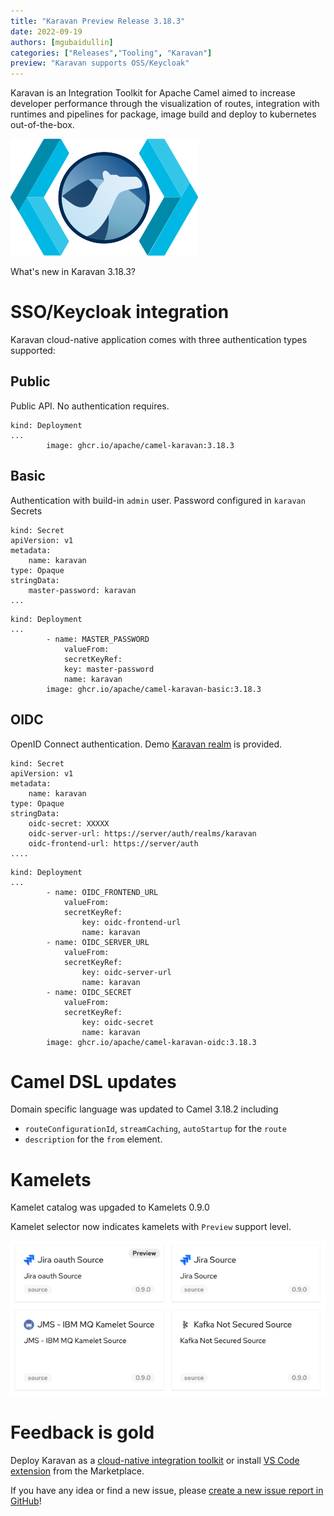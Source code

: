 ```yaml
---
title: "Karavan Preview Release 3.18.3"
date: 2022-09-19
authors: [mgubaidullin]
categories: ["Releases","Tooling", "Karavan"]
preview: "Karavan supports OSS/Keycloak"
---
```


Karavan is an Integration Toolkit for Apache Camel aimed to increase developer performance through the visualization of routes, integration with runtimes and pipelines for package, image build and deploy to kubernetes out-of-the-box.

![karavan-keycloak](karavan-keycloak.png)

What's new in Karavan 3.18.3? 

# SSO/Keycloak integration

Karavan cloud-native application comes with three authentication types supported:

## Public
Public API. No authentication requires.

```
kind: Deployment
...
        image: ghcr.io/apache/camel-karavan:3.18.3
```

## Basic
Authentication with build-in `admin` user. Password configured in `karavan` Secrets

```
kind: Secret
apiVersion: v1
metadata:
    name: karavan
type: Opaque
stringData:
    master-password: karavan
...
```

```
kind: Deployment
...
        - name: MASTER_PASSWORD
            valueFrom:
            secretKeyRef:
            key: master-password
            name: karavan
        image: ghcr.io/apache/camel-karavan-basic:3.18.3
```

## OIDC 
OpenID Connect authentication. Demo [Karavan realm](https://github.com/apache/camel-karavan/blob/main/karavan-cloud/karavan-realm.json) is provided.

```
kind: Secret
apiVersion: v1
metadata:
    name: karavan
type: Opaque
stringData:
    oidc-secret: XXXXX
    oidc-server-url: https://server/auth/realms/karavan
    oidc-frontend-url: https://server/auth
....
```

```
kind: Deployment
...
        - name: OIDC_FRONTEND_URL
            valueFrom:
            secretKeyRef:
                key: oidc-frontend-url
                name: karavan
        - name: OIDC_SERVER_URL
            valueFrom:
            secretKeyRef:
                key: oidc-server-url
                name: karavan
        - name: OIDC_SECRET
            valueFrom:
            secretKeyRef:
                key: oidc-secret
                name: karavan
        image: ghcr.io/apache/camel-karavan-oidc:3.18.3
```

# Camel DSL updates

Domain specific language was updated to Camel 3.18.2 including 

* `routeConfigurationId`, `streamCaching`, `autoStartup` for the `route` 
* `description` for the `from` element.


# Kamelets
    
Kamelet catalog was upgaded to Kamelets 0.9.0

Kamelet selector now indicates kamelets with `Preview` support level.

![](kamelet-preview.png)    


# Feedback is gold

Deploy Karavan as a [cloud-native integration toolkit](https://github.com/apache/camel-karavan/tree/main/karavan-cloud) or install [VS Code extension](https://marketplace.visualstudio.com/items?itemName=camel-karavan.karavan) from the Marketplace.

If you have any idea or find a new issue, please [create a new issue report in GitHub](https://github.com/apache/camel-karavan/issues)!
